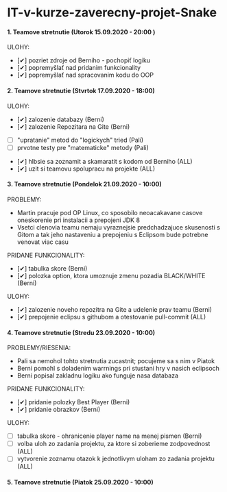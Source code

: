 # IT-v-kurze-zaverecny-projet-Snake
#### 1. Teamove stretnutie (Utorok 15.09.2020 - 20:00 )
ULOHY:
- [✔] pozriet zdroje od Berniho - pochopiť logiku
- [✔] popremyšlať nad pridanim funkcionality
- [✔] popremyšlať nad spracovanim kodu do OOP

#### 2. Teamove stretnutie (Stvrtok 17.09.2020 - 18:00)
ULOHY:
- [✔] zalozenie databazy (Berni)
- [✔] zalozenie Repozitara na Gite (Berni)
- [ ] "upratanie" metod do "logickych" tried (Pali)
- [ ] prvotne testy pre "matematicke" metody (Pali)
- [✔] hlbsie sa zoznamit a skamaratit s kodom od Berniho (ALL)
- [✔] uzit si teamovu spolupracu na projekte (ALL)   

#### 3. Teamove stretnutie (Pondelok 21.09.2020 - 10:00)
PROBLEMY:
- Martin pracuje pod OP Linux, co sposobilo neoacakavane casove oneskorenie pri instalacii a prepojeni JDK 8
- Vsetci clenovia teamu nemaju vyraznejsie predchadzajuce skusenosti s Gitom a tak jeho nastaveniu a prepojeniu s Eclipsom bude potrebne venovat viac casu

PRIDANE FUNKCIONALITY:
- [✔] tabulka skore (Berni)
- [✔] polozka option, ktora umoznuje zmenu pozadia BLACK/WHITE (Berni)

ULOHY:
- [✔] zalozenie noveho repozitra na Gite a udelenie prav teamu (Berni)
- [✔] prepojenie eclipsu s githubom a otestovanie pull-commit (ALL)

#### 4. Teamove stretnutie (Stredu 23.09.2020 - 10:00)
PROBLEMY/RIESENIA:
- Pali sa nemohol tohto stretnutia zucastnit; pocujeme sa s nim v Piatok
- Berni pomohl s doladenim warrnings pri stustani hry v nasich eclipsoch
- Berni popisal zakladnu logiku ako funguje nasa databaza

PRIDANE FUNKCIONALITY:
- [✔] pridanie polozky Best Player (Berni)
- [✔] pridanie obrazkov (Berni)

ULOHY:
- [ ] tabulka skore - ohranicenie player name na menej pismen (Berni)
- [ ] volba uloh zo zadania projektu, za ktore si zoberieme zodpovednost (ALL)
- [ ] vytvorenie zoznamu otazok k jednotlivym uloham zo zadania projektu (ALL)

#### 5. Teamove stretnutie (Piatok 25.09.2020 - 10:00)
